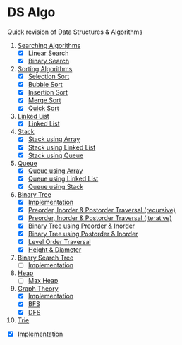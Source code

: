 # DS Algo

Quick revision of Data Structures & Algorithms

1. [Searching Algorithms](Searching%20Algorithms)
   - [x] [Linear Search](Searching%20Algorithms/1_linear_search.cpp)
   - [x] [Binary Search](Searching%20Algorithms/2_binary_search.cpp)
2. [Sorting Algorithms](Sorting%20Algorithms)
   - [x] [Selection Sort](Sorting%20Algorithms/1_Selection_Sort.cpp)
   - [x] [Bubble Sort](Sorting%20Algorithms/2_Bubble_Sort.cpp)
   - [x] [Insertion Sort](Sorting%20Algorithms/3_Insertion_Sort.cpp)
   - [x] [Merge Sort](Sorting%20Algorithms/4_Merge_Sort.cpp)
   - [x] [Quick Sort](Sorting%20Algorithms/5_Quick_Sort.cpp)
3. [Linked List](Linked%20List)
   - [x] [Linked List](Linked%20List/1_Linked_List.cpp)
4. [Stack](Stack)
   - [x] [Stack using Array](Stack/1_stack_using_array.cpp)
   - [x] [Stack using Linked List](Stack/2_stack_using_linkedlist.cpp)
   - [x] [Stack using Queue](Stack/3_stack_using_queue.cpp)
5. [Queue](Queue)
   - [x] [Queue using Array](Queue/1_queue_using_array.cpp)
   - [x] [Queue using Linked List](Queue/2_queue_using_linkedlist.cpp)
   - [x] [Queue using Stack](Queue/3_queue_using_stack.cpp)
6. [Binary Tree](Binary%20Tree)
   - [x] [Implementation](Binary%20Tree/1_bin_tree.cpp)
   - [x] [Preorder, Inorder & Postorder Traversal (recursive)](Binary%20Tree/2_bin_tree_traversal.cpp)
   - [x] [Preorder, Inorder & Postorder Traversal (iterative)](Binary%20Tree/3_bin_tree_traversal_iterative.cpp)
   - [x] [Binary Tree using Preorder & Inorder](Binary%20Tree/4_bin_tree_using_preorder_inorder.cpp)
   - [x] [Binary Tree using Postorder & Inorder](Binary%20Tree/5_bin_tree_using_postorder_inorder.cpp)
   - [x] [Level Order Traversal](Binary%20Tree/6_bin_tree_level_order_traversal.cpp)
   - [x] [Height & Diameter](Binary%20Tree/7_bin_tree_height_diameter.cpp)
7. [Binary Search Tree](Binary%20Search%20Tree)
   - [ ] [Implementation](Binary%20Search%20Tree/1_bst.cpp)
8. [Heap](Heap)
   - [ ] [Max Heap](Heap/1_max_heap.cpp)
9. [Graph Theory](Graph%20Theory)
   - [x] [Implementation](Graph%20Theory/1_graph.cpp)
   - [x] [BFS](Graph%20Theory/1_graph.cpp#L8)
   - [x] [DFS](Graph%20Theory/1_graph.cpp#L45)
10. [Trie](Trie)
   - [x] [Implementation](Trie/1_trie_implementation.cpp)
